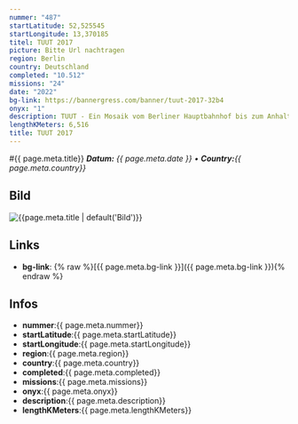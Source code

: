 ```yaml
---
nummer: "487"
startLatitude: 52,525545
startLongitude: 13,370185
titel: TUUT 2017
picture: Bitte Url nachtragen
region: Berlin
country: Deutschland
completed: "10.512"
missions: "24"
date: "2022"
bg-link: https://bannergress.com/banner/tuut-2017-32b4
onyx: "1"
description: TUUT - Ein Mosaik vom Berliner Hauptbahnhof bis zum Anhalter Bahnhof, das sich in einem Zug erledigen lässt.
lengthKMeters: 6,516
title: TUUT 2017
---
```


#{{ page.meta.title}}
_**Datum:** {{ page.meta.date }} • **Country:**{{ page.meta.country}}_

## Bild
![{{page.meta.title | default('Bild')}}]({{page.meta.picture}})

## Links
- **bg-link**: {% raw %}[{{ page.meta.bg-link }}]({{ page.meta.bg-link }}){% endraw %}

## Infos
- **nummer**:{{ page.meta.nummer}}
- **startLatitude**:{{ page.meta.startLatitude}}
- **startLongitude**:{{ page.meta.startLongitude}}
- **region**:{{ page.meta.region}}
- **country**:{{ page.meta.country}}
- **completed**:{{ page.meta.completed}}
- **missions**:{{ page.meta.missions}}
- **onyx**:{{ page.meta.onyx}}
- **description**:{{ page.meta.description}}
- **lengthKMeters**:{{ page.meta.lengthKMeters}}

